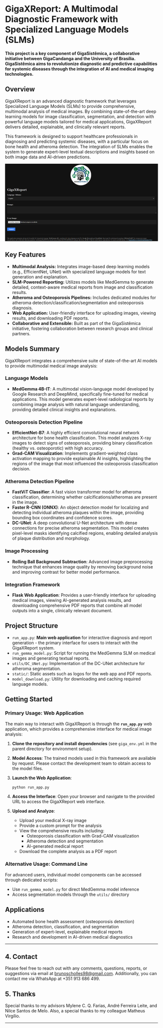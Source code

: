# GigaXReport: A Multimodal Diagnostic Framework with Specialized Language Models (SLMs)

**This project is a key component of GigaSistêmica, a collaborative initiative between GigaCandanga and the University of Brasília. GigaSistêmica aims to revolutionize diagnostic and predictive capabilities for systemic diseases through the integration of AI and medical imaging technologies.**

## Overview

GigaXReport is an advanced diagnostic framework that leverages Specialized Language Models (SLMs) to provide comprehensive, multimodal analysis of medical images. By combining state-of-the-art deep learning models for image classification, segmentation, and detection with powerful language models tailored for medical applications, GigaXReport delivers detailed, explainable, and clinically relevant reports.

This framework is designed to support healthcare professionals in diagnosing and predicting systemic diseases, with a particular focus on bone health and atheroma detection. The integration of SLMs enables the system to generate expert-level textual descriptions and insights based on both image data and AI-driven predictions.

![](https://raw.githubusercontent.com/BrunoScholles98/GigaXReport-A-Multimodal-Diagnostic-Framework-with-Specialized-Language-Models-SLMs/refs/heads/main/static/MainPage_Example.png)

## Key Features

- **Multimodal Analysis:** Integrates image-based deep learning models (e.g., EfficientNet, UNet) with specialized language models for text generation and explanation.
- **SLM-Powered Reporting:** Utilizes models like MedGemma to generate detailed, context-aware medical reports from image and classification results.
- **Atheroma and Osteoporosis Pipelines:** Includes dedicated modules for atheroma detection/classification/segmentation and osteoporosis diagnosis.
- **Web Application:** User-friendly interface for uploading images, viewing results, and downloading PDF reports.
- **Collaborative and Extensible:** Built as part of the GigaSistêmica initiative, fostering collaboration between research groups and clinical partners.

## Models Summary

GigaXReport integrates a comprehensive suite of state-of-the-art AI models to provide multimodal medical image analysis:

### **Language Models**
- **MedGemma 4B-IT**: A multimodal vision-language model developed by Google Research and DeepMind, specifically fine-tuned for medical applications. This model generates expert-level radiological reports by combining image analysis with natural language understanding, providing detailed clinical insights and explanations.

### **Osteoporosis Detection Pipeline**
- **EfficientNet-B7**: A highly efficient convolutional neural network architecture for bone health classification. This model analyzes X-ray images to detect signs of osteoporosis, providing binary classification (healthy vs. osteoporotic) with high accuracy.
- **Grad-CAM Visualization**: Implements gradient-weighted class activation mapping to provide explainable AI insights, highlighting the regions of the image that most influenced the osteoporosis classification decision.

### **Atheroma Detection Pipeline**
- **FastViT Classifier**: A fast vision transformer model for atheroma classification, determining whether calcifications/atheromas are present in the image.
- **Faster R-CNN (ONNX)**: An object detection model for localizing and detecting individual atheroma plaques within the image, providing bounding box coordinates and confidence scores.
- **DC-UNet**: A deep convolutional U-Net architecture with dense connections for precise atheroma segmentation. This model creates pixel-level masks identifying calcified regions, enabling detailed analysis of plaque distribution and morphology.

### **Image Processing**
- **Rolling Ball Background Subtraction**: Advanced image preprocessing technique that enhances image quality by removing background noise and improving contrast for better model performance.

### **Integration Framework**
- **Flask Web Application**: Provides a user-friendly interface for uploading medical images, viewing AI-generated analysis results, and downloading comprehensive PDF reports that combine all model outputs into a single, clinically relevant document.

## Project Structure

- `run_app.py`: **Main web application** for interactive diagnosis and report generation - the primary interface for users to interact with the GigaXReport system.
- `run_gemma_model.py`: Script for running the MedGemma SLM on medical images and generating textual reports.
- `utils/DC_UNet.py`: Implementation of the DC-UNet architecture for atheroma segmentation.
- `static/`: Static assets such as logos for the web app and PDF reports.
- `model_download.py`: Utility for downloading and caching required language models.

## Getting Started

### **Primary Usage: Web Application**

The main way to interact with GigaXReport is through the **`run_app.py`** web application, which provides a comprehensive interface for medical image analysis:

1. **Clone the repository and install dependencies** (see `giga_env.yml` in the parent directory for environment setup).

2. **Model Access**: The trained models used in this framework are available by request. Please contact the development team to obtain access to the model files.

3. **Launch the Web Application**:
   ```bash
   python run_app.py
   ```

4. **Access the Interface**: Open your browser and navigate to the provided URL to access the GigaXReport web interface.

5. **Upload and Analyze**: 
   - Upload your medical X-ray image
   - Provide a custom prompt for the analysis
   - View the comprehensive results including:
     - Osteoporosis classification with Grad-CAM visualization
     - Atheroma detection and segmentation
     - AI-generated medical report
   - Download the complete analysis as a PDF report

### **Alternative Usage: Command Line**

For advanced users, individual model components can be accessed through dedicated scripts:
- Use `run_gemma_model.py` for direct MedGemma model inference
- Access segmentation models through the `utils/` directory

## Applications

- Automated bone health assessment (osteoporosis detection)
- Atheroma detection, classification, and segmentation
- Generation of expert-level, explainable medical reports
- Research and development in AI-driven medical diagnostics

---

## 4. Contact

Please feel free to reach out with any comments, questions, reports, or suggestions via email at [brunoscholles98@gmail.com](mailto:brunoscholles98@gmail.com). Additionally, you can contact me via WhatsApp at +351 913 686 499.

## 5. Thanks

Special thanks to my advisors Mylene C. Q. Farias, André Ferreira Leite, and Nilce Santos de Melo. Also, a special thanks to my colleague Matheus Virgílio.

---
